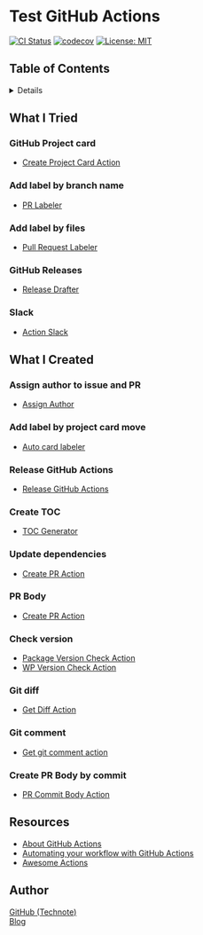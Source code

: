 # Test GitHub Actions

[![CI Status](https://github.com/technote-space/test-github-actions/workflows/CI/badge.svg)](https://github.com/technote-space/test-github-actions/actions)
[![codecov](https://codecov.io/gh/technote-space/test-github-actions/branch/master/graph/badge.svg)](https://codecov.io/gh/technote-space/test-github-actions)
[![License: MIT](https://img.shields.io/badge/License-MIT-blue.svg)](https://github.com/technote-space/jquery.marker-animation/blob/master/LICENSE)

## Table of Contents

<!-- START doctoc generated TOC please keep comment here to allow auto update -->
<!-- DON'T EDIT THIS SECTION, INSTEAD RE-RUN doctoc TO UPDATE -->
<details>
<summary>Details</summary>

- [What I Tried](#what-i-tried)
  - [GitHub Project card](#github-project-card)
  - [Add label by branch name](#add-label-by-branch-name)
  - [Add label by files](#add-label-by-files)
  - [GitHub Releases](#github-releases)
  - [Slack](#slack)
- [What I Created](#what-i-created)
  - [Assign author to issue and PR](#assign-author-to-issue-and-pr)
  - [Add label by project card move](#add-label-by-project-card-move)
  - [Release GitHub Actions](#release-github-actions)
  - [Create TOC](#create-toc)
  - [Update dependencies](#update-dependencies)
  - [PR Body](#pr-body)
  - [Check version](#check-version)
  - [Git diff](#git-diff)
  - [Git comment](#git-comment)
  - [Create PR Body by commit](#create-pr-body-by-commit)
- [Resources](#resources)
- [Author](#author)

</details>
<!-- END doctoc generated TOC please keep comment here to allow auto update -->

## What I Tried

### GitHub Project card
- [Create Project Card Action](https://github.com/technote-space/create-project-card-action)

### Add label by branch name
- [PR Labeler](https://github.com/technote-space/pr-labeler-action)

### Add label by files
- [Pull Request Labeler](https://github.com/actions/labeler)

### GitHub Releases
- [Release Drafter](https://github.com/release-drafter/release-drafter)

### Slack
- [Action Slack](https://github.com/8398a7/action-slack)

## What I Created

### Assign author to issue and PR
- [Assign Author](https://github.com/technote-space/assign-author)

### Add label by project card move
- [Auto card labeler](https://github.com/technote-space/auto-card-labeler)

### Release GitHub Actions
- [Release GitHub Actions](https://github.com/technote-space/release-github-actions)

### Create TOC
- [TOC Generator](https://github.com/technote-space/toc-generator)

### Update dependencies
- [Create PR Action](https://github.com/technote-space/create-pr-action)

### PR Body
- [Create PR Action](https://github.com/technote-space/create-pr-action)

### Check version
- [Package Version Check Action](https://github.com/technote-space/package-version-check-action)
- [WP Version Check Action](https://github.com/technote-space/wp-version-check-action)

### Git diff
- [Get Diff Action](https://github.com/technote-space/get-diff-action)

### Git comment
- [Get git comment action](https://github.com/technote-space/get-git-comment-action)

### Create PR Body by commit
- [PR Commit Body Action](https://github.com/technote-space/pr-commit-body-action)

## Resources
- [About GitHub Actions](https://docs.github.com/en/free-pro-team@latest/actions/learn-github-actions)
- [Automating your workflow with GitHub Actions](https://help.github.com/en/categories/automating-your-workflow-with-github-actions)
- [Awesome Actions](https://github.com/sdras/awesome-actions)

## Author
[GitHub (Technote)](https://github.com/technote-space)  
[Blog](https://technote.space)
